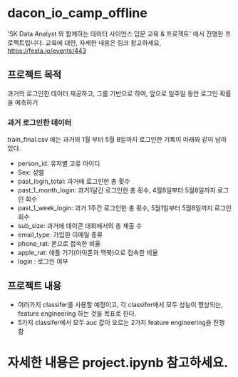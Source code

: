 # dacon_io_camp_offline

'SK Data Analyst 와 함께하는 데이터 사이언스 입문 교육 & 프로젝트' 에서 진행한 프로젝트입니다.
교육에 대한, 자세한 내용은 링크 참고하세요, https://festa.io/events/443

## 프로젝트 목적
과거의 로그인한 데이터 제공하고, 그를 기반으로 하여, 앞으로 일주일 동안 로그인 확률을 예측하기

### 과거 로그인한 데이터
train_final.csv 에는 과거의 1월 부터 5월 8일까지 로그인한 기록이 아래와 같이 남아 있다.
- person_id: 유저별 고유 아이디
- Sex: 성별
- past_login_total: 과거에 로그인한 총 횟수
- past_1_month_login: 과거1달간 로그인한 총 횟수, 4월8일부터 5월8일까지 로그인 회수
- past_1_week_login: 과거 1주간 로그인한 총 횟수, 5월1일부터 5월8일까지 로그인 회수
- sub_size: 과거에 데이콘 대회에서의 총 제출 수
- email_type: 가입한 이메일 종류
- phone_rat: 폰으로 접속한 비율
- apple_rat: 애플 기기(아이폰과 맥북)으로 접속한 비율
- login : 로그인 여부

## 프로젝트 내용
- 여러가지 classifer를 사용할 예정이고, 각 classifer에서 모두 성능이 향상되는, feature engineering 하는 것을 목표로 한다.
- 5가지 classifer에서 모두 auc 값이 오르는 2가지 feature engineering을 진행 함


# 자세한 내용은 project.ipynb 참고하세요.
